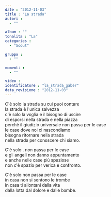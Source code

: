 ```yaml
---
date : "2012-11-03"
title : "La strada"
autori : 
  - ""

album : ""
tonalita : "La"
categories : 
  - "Scout"

gruppo : 
  - ""

momenti : 
  - ""

video : 
identificatore : "la_strada_gaber"
data_revisione : "2012-11-03"
---
```

  
  
C'è solo la strada su cui puoi contare   
la strada è l'unica salvezza   
c'è solo la voglia e il bisogno di uscire   
di esporsi nella strada e nella piazza   
perchè il giudizio universale non passa per le case   
le case dove noi ci nascondiamo   
bisogna ritornare nella strada   
nella strada per conoscere chi siamo.  
  
  
  
C'è solo . non passa per le case   
e gli angeli non danno appuntamento   
e anche nelle case più spaziose   
non c'è spazio per verica e confronto.   
  
  
  
C'è solo  non passa per le case   
in casa non si sentono le trombe   
in casa ti allontani dalla vita   
dalla lotta dal dolore e dalle bombe.  
  
  
  
